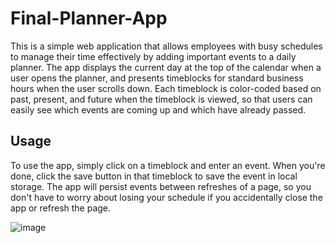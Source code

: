 # Final-Planner-App

This is a simple web application that allows employees with busy schedules to manage their time effectively by adding important events to a daily planner. The app displays the current day at the top of the calendar when a user opens the planner, and presents timeblocks for standard business hours when the user scrolls down. Each timeblock is color-coded based on past, present, and future when the timeblock is viewed, so that users can easily see which events are coming up and which have already passed.

## Usage

To use the app, simply click on a timeblock and enter an event. When you're done, click the save button in that timeblock to save the event in local storage. The app will persist events between refreshes of a page, so you don't have to worry about losing your schedule if you accidentally close the app or refresh the page.

![image](https://github.com/Felix-Annaman/Final-Planner-App/assets/34190643/9ae32a43-4d99-48a2-b6eb-0dc3d509d0b8)

